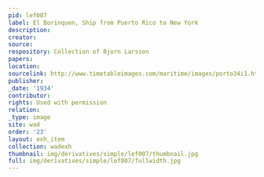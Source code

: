 ```yaml
---
pid: lef007
label: El Borinquen, Ship from Puerto Rico to New York
description:
creator:
source:
respository: Collection of Bjorn Larsson
papers:
location:
sourcelink: http://www.timetableimages.com/maritime/images/porto34i1.htm
publisher:
_date: '1934'
contributor:
rights: Used with permission
relation:
_type: image
site: wad
order: '23'
layout: exh_item
collection: wadexh
thumbnail: img/derivatives/simple/lef007/thumbnail.jpg
full: img/derivatives/simple/lef007/fullwidth.jpg
---
```

